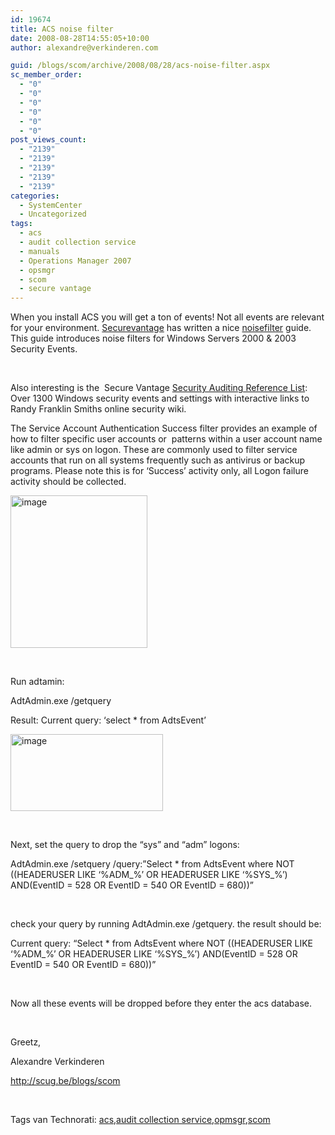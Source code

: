 ```yaml
---
id: 19674
title: ACS noise filter
date: 2008-08-28T14:55:05+10:00
author: alexandre@verkinderen.com

guid: /blogs/scom/archive/2008/08/28/acs-noise-filter.aspx
sc_member_order:
  - "0"
  - "0"
  - "0"
  - "0"
  - "0"
  - "0"
post_views_count:
  - "2139"
  - "2139"
  - "2139"
  - "2139"
  - "2139"
categories:
  - SystemCenter
  - Uncategorized
tags:
  - acs
  - audit collection service
  - manuals
  - Operations Manager 2007
  - opsmgr
  - scom
  - secure vantage
---
```

When you install ACS you will get a ton of events! Not all events are relevant for your environment. <a href="http://www.securevantage.com/" target="_blank">Securevantage</a> has written a nice <a href="http://www.securevantage.com/Products/2007%20Solutions/Docs/ACS%20Guides/Secure%20Vantage%20ACS%20Noise%20Filter%20Guide.pdf" target="_blank">noisefilter</a> guide. This guide introduces noise filters for Windows Servers 2000 & 2003 Security Events.

&nbsp;

Also interesting is the&nbsp; Secure Vantage <a href="http://www.securevantage.com/Products/2007%20Solutions/Docs/Secure%20Vantage%20Windows%20Security%20Auditing%20Reference%20List.xls" target="_blank">Security Auditing Reference List</a>: Over 1300 Windows security events and settings with interactive links to Randy Franklin Smiths online security wiki.

The Service Account Authentication Success filter provides an example of how to filter specific user accounts or&nbsp; patterns within a user account name like admin or sys on logon. These are commonly used to filter service accounts that run on all systems frequently such as antivirus or backup programs. Please note this is for ‘Success’ activity only, all Logon failure activity should be collected.

<a name="_Toc207617005"><a href="http://scug.be/blogs/scom/WindowsLiveWriter/ACSnoisefilter_E4EE/image_4.png"><img style="border-top-width: 0px;border-left-width: 0px;border-bottom-width: 0px;border-right-width: 0px" height="244" alt="image" src="http://scug.be/blogs/scom/WindowsLiveWriter/ACSnoisefilter_E4EE/image_thumb_1.png" width="219" border="0" /></a></a>

&nbsp;

Run adtamin:

AdtAdmin.exe /getquery

Result: Current query: &#8216;select * from AdtsEvent&#8217;

[<img style="border-top-width: 0px;border-left-width: 0px;border-bottom-width: 0px;border-right-width: 0px" height="123" alt="image" src="http://scug.be/blogs/scom/WindowsLiveWriter/ACSnoisefilter_E4EE/image_thumb.png" width="244" border="0" />](http://scug.be/blogs/scom/WindowsLiveWriter/ACSnoisefilter_E4EE/image_2.png)

&nbsp;

Next, set the query to drop the &#8220;sys&#8221; and &#8220;adm&#8221; logons:

AdtAdmin.exe /setquery /query:&#8221;Select * from AdtsEvent where NOT ((HEADERUSER LIKE &#8216;%ADM\_%&#8217; OR HEADERUSER LIKE &#8216;%SYS\_%&#8217;) AND(EventID = 528 OR EventID = 540 OR EventID = 680))&#8221;

&nbsp;

check your query by running AdtAdmin.exe /getquery. the result should be:

Current query: &#8220;Select * from AdtsEvent where NOT ((HEADERUSER LIKE &#8216;%ADM\_%&#8217; OR HEADERUSER LIKE &#8216;%SYS\_%&#8217;) AND(EventID = 528 OR EventID = 540 OR EventID = 680))&#8221;

&nbsp;

Now all these events will be dropped before they enter the acs database.

&nbsp;

Greetz,

Alexandre Verkinderen

<http://scug.be/blogs/scom>

&nbsp;

<div class="wlWriterSmartContent" style="padding-right: 0px;padding-left: 0px;padding-bottom: 0px;margin: 0px;padding-top: 0px">
  Tags van Technorati: <a href="http://technorati.com/tags/acs" rel="tag">acs</a>,<a href="http://technorati.com/tags/audit%20collection%20service" rel="tag">audit collection service</a>,<a href="http://technorati.com/tags/opmsgr" rel="tag">opmsgr</a>,<a href="http://technorati.com/tags/scom" rel="tag">scom</a>
</div>
